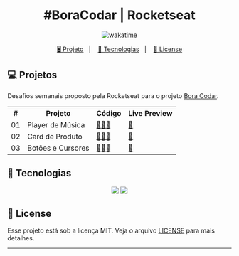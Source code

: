 <h1 align="center">
  #BoraCodar | Rocketseat
</h1>

<p align="center">
  <a href="https://wakatime.com/badge/user/68660678-6b86-4b78-98df-f5f41a37e1bc/project/743a4248-e676-41c8-8eaf-4717da9d465a"><img src="https://wakatime.com/badge/user/68660678-6b86-4b78-98df-f5f41a37e1bc/project/743a4248-e676-41c8-8eaf-4717da9d465a.svg" alt="wakatime"></a>
</p>

<p align="center">
  <a href="#-projeto">🖥️ Projeto</a>&nbsp;&nbsp;&nbsp;|&nbsp;&nbsp;&nbsp;
  <a href="#-tecnologias">🚀 Tecnologias</a>&nbsp;&nbsp;&nbsp;|&nbsp;&nbsp;&nbsp;
  <a href="#-license">📝 License</a>
</p>

## 💻 Projetos

Desafios semanais proposto pela Rocketseat para o projeto [Bora Codar](https://boracodar.dev/).

<table>
<tr>
    <th>#</th>
    <th>Projeto</th>
    <th>Código</th>
    <th>Live Preview</th>
  </tr>
  <tr>
    <td>01</td>
    <td>Player de Música</td>
    <td>
      <a href="https://github.com/BH-Tec/rocketseat-boraCodar/tree/main/desafio-01">👨🏿‍💻</a>
    </td>
    <td>
      <a href="https://https://bh-tec.github.io/rocketseat-boraCodar/desafio-01">🏁</a>
    </td>
  </tr>
  <tr>
    <td>02</td>
    <td>Card de Produto</td>
    <td>
      <a href="https://github.com/BH-Tec/rocketseat-boraCodar/tree/main/desafio-02">👨🏿‍💻</a>
    </td>
    <td>
      <a href="https://https://bh-tec.github.io/rocketseat-boraCodar/desafio-02">🏁</a>
    </td>
  </tr>
  <tr>
    <td>03</td>
    <td>Botões e Cursores</td>
    <td>
      <a href="https://github.com/BH-Tec/rocketseat-boraCodar/tree/main/desafio-03">👨🏿‍💻</a>
    </td>
    <td>
      <a href="https://https://bh-tec.github.io/rocketseat-boraCodar/desafio-03">🏁</a>
    </td>
  </tr>
</table>

## 🚀 Tecnologias

<p align="center">
  <img src="https://img.shields.io/badge/html5-%23E34F26.svg?style=for-the-badge&logo=html5&logoColor=white">
  <img src="https://img.shields.io/badge/css3-%231572B6.svg?style=for-the-badge&logo=css3&logoColor=white">
</p>

## 📝 License

Esse projeto está sob a licença MIT. Veja o arquivo [LICENSE](LICENSE) para mais detalhes.

---
